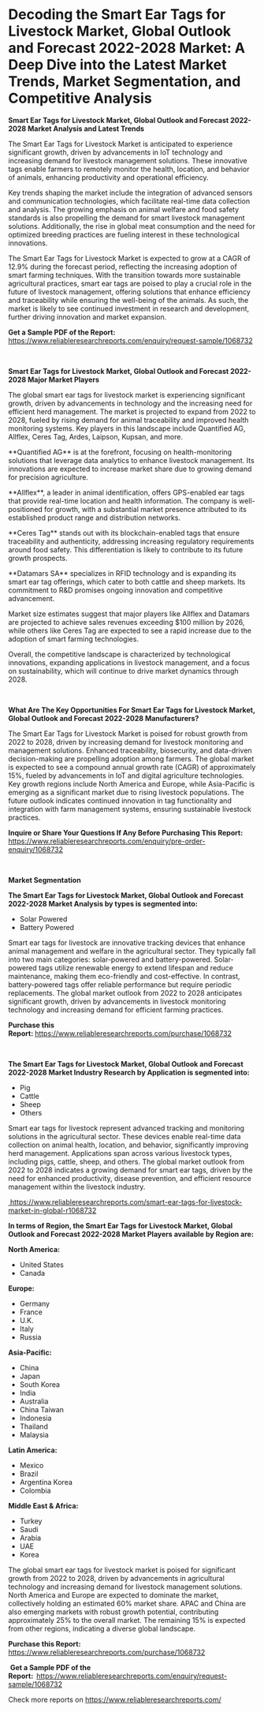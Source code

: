 <p><h1>Decoding the Smart Ear Tags for Livestock Market, Global Outlook and Forecast 2022-2028 Market: A Deep Dive into the Latest Market Trends, Market Segmentation, and Competitive Analysis</h1></p><p><strong>Smart Ear Tags for Livestock Market, Global Outlook and Forecast 2022-2028 Market Analysis and Latest Trends</strong></p>
<p><p>The Smart Ear Tags for Livestock Market is anticipated to experience significant growth, driven by advancements in IoT technology and increasing demand for livestock management solutions. These innovative tags enable farmers to remotely monitor the health, location, and behavior of animals, enhancing productivity and operational efficiency.</p><p>Key trends shaping the market include the integration of advanced sensors and communication technologies, which facilitate real-time data collection and analysis. The growing emphasis on animal welfare and food safety standards is also propelling the demand for smart livestock management solutions. Additionally, the rise in global meat consumption and the need for optimized breeding practices are fueling interest in these technological innovations.</p><p>The Smart Ear Tags for Livestock Market is expected to grow at a CAGR of 12.9% during the forecast period, reflecting the increasing adoption of smart farming techniques. With the transition towards more sustainable agricultural practices, smart ear tags are poised to play a crucial role in the future of livestock management, offering solutions that enhance efficiency and traceability while ensuring the well-being of the animals. As such, the market is likely to see continued investment in research and development, further driving innovation and market expansion.</p></p>
<p><strong>Get a Sample PDF of the Report:&nbsp;</strong> <a href="https://www.reliableresearchreports.com/enquiry/request-sample/1068732?utm_campaign=3255&utm_medium=2&utm_source=Github&utm_content=ia&utm_term=21032025&utm_id=smart-ear-tags-for-livestock-market-global-outlook-and-forecast-2022-2028">https://www.reliableresearchreports.com/enquiry/request-sample/1068732</a></p>
<p>&nbsp;</p>
<p><strong>Smart Ear Tags for Livestock Market, Global Outlook and Forecast 2022-2028 Major Market Players</strong></p>
<p><p>The global smart ear tags for livestock market is experiencing significant growth, driven by advancements in technology and the increasing need for efficient herd management. The market is projected to expand from 2022 to 2028, fueled by rising demand for animal traceability and improved health monitoring systems. Key players in this landscape include Quantified AG, Allflex, Ceres Tag, Ardes, Laipson, Kupsan, and more.</p><p>**Quantified AG** is at the forefront, focusing on health-monitoring solutions that leverage data analytics to enhance livestock management. Its innovations are expected to increase market share due to growing demand for precision agriculture.</p><p>**Allflex**, a leader in animal identification, offers GPS-enabled ear tags that provide real-time location and health information. The company is well-positioned for growth, with a substantial market presence attributed to its established product range and distribution networks.</p><p>**Ceres Tag** stands out with its blockchain-enabled tags that ensure traceability and authenticity, addressing increasing regulatory requirements around food safety. This differentiation is likely to contribute to its future growth prospects.</p><p>**Datamars SA** specializes in RFID technology and is expanding its smart ear tag offerings, which cater to both cattle and sheep markets. Its commitment to R&D promises ongoing innovation and competitive advancement.</p><p>Market size estimates suggest that major players like Allflex and Datamars are projected to achieve sales revenues exceeding $100 million by 2026, while others like Ceres Tag are expected to see a rapid increase due to the adoption of smart farming technologies.</p><p>Overall, the competitive landscape is characterized by technological innovations, expanding applications in livestock management, and a focus on sustainability, which will continue to drive market dynamics through 2028.</p></p>
<p>&nbsp;</p>
<p><strong>What Are The Key Opportunities For Smart Ear Tags for Livestock Market, Global Outlook and Forecast 2022-2028 Manufacturers?</strong></p>
<p><p>The Smart Ear Tags for Livestock Market is poised for robust growth from 2022 to 2028, driven by increasing demand for livestock monitoring and management solutions. Enhanced traceability, biosecurity, and data-driven decision-making are propelling adoption among farmers. The global market is expected to see a compound annual growth rate (CAGR) of approximately 15%, fueled by advancements in IoT and digital agriculture technologies. Key growth regions include North America and Europe, while Asia-Pacific is emerging as a significant market due to rising livestock populations. The future outlook indicates continued innovation in tag functionality and integration with farm management systems, ensuring sustainable livestock practices.</p></p>
<p><strong>Inquire or Share Your Questions If Any Before Purchasing This Report:</strong> <a href="https://www.reliableresearchreports.com/enquiry/pre-order-enquiry/1068732?utm_campaign=3255&utm_medium=2&utm_source=Github&utm_content=ia&utm_term=21032025&utm_id=smart-ear-tags-for-livestock-market-global-outlook-and-forecast-2022-2028">https://www.reliableresearchreports.com/enquiry/pre-order-enquiry/1068732</a></p>
<p>&nbsp;</p>
<p><strong>Market Segmentation</strong></p>
<p><strong>The Smart Ear Tags for Livestock Market, Global Outlook and Forecast 2022-2028 Market Analysis by types is segmented into:</strong></p>
<p><ul><li>Solar Powered</li><li>Battery Powered</li></ul></p>
<p><p>Smart ear tags for livestock are innovative tracking devices that enhance animal management and welfare in the agricultural sector. They typically fall into two main categories: solar-powered and battery-powered. Solar-powered tags utilize renewable energy to extend lifespan and reduce maintenance, making them eco-friendly and cost-effective. In contrast, battery-powered tags offer reliable performance but require periodic replacements. The global market outlook from 2022 to 2028 anticipates significant growth, driven by advancements in livestock monitoring technology and increasing demand for efficient farming practices.</p></p>
<p><strong>Purchase this Report:&nbsp;</strong><a href="https://www.reliableresearchreports.com/purchase/1068732?utm_campaign=3255&utm_medium=2&utm_source=Github&utm_content=ia&utm_term=21032025&utm_id=smart-ear-tags-for-livestock-market-global-outlook-and-forecast-2022-2028">https://www.reliableresearchreports.com/purchase/1068732</a></p>
<p>&nbsp;</p>
<p><strong>The Smart Ear Tags for Livestock Market, Global Outlook and Forecast 2022-2028 Market Industry Research by Application is segmented into:</strong></p>
<p><ul><li>Pig</li><li>Cattle</li><li>Sheep</li><li>Others</li></ul></p>
<p><p>Smart ear tags for livestock represent advanced tracking and monitoring solutions in the agricultural sector. These devices enable real-time data collection on animal health, location, and behavior, significantly improving herd management. Applications span across various livestock types, including pigs, cattle, sheep, and others. The global market outlook from 2022 to 2028 indicates a growing demand for smart ear tags, driven by the need for enhanced productivity, disease prevention, and efficient resource management within the livestock industry.</p></p>
<p><a href="https://www.reliableresearchreports.com/smart-ear-tags-for-livestock-market-in-global-r1068732?utm_campaign=3255&utm_medium=2&utm_source=Github&utm_content=ia&utm_term=21032025&utm_id=smart-ear-tags-for-livestock-market-global-outlook-and-forecast-2022-2028">&nbsp;https://www.reliableresearchreports.com/smart-ear-tags-for-livestock-market-in-global-r1068732</a></p>
<p><strong>In terms of Region, the Smart Ear Tags for Livestock Market, Global Outlook and Forecast 2022-2028 Market Players available by Region are:</strong></p>
<p>
    <p> <strong> North America: </strong>
        <ul>
            <li>United States</li>
            <li>Canada</li>
        </ul>
        </p> 
    <p> <strong> Europe: </strong>
        <ul>
            <li>Germany</li>
            <li>France</li>
            <li>U.K.</li>
            <li>Italy</li>
            <li>Russia</li>
        </ul>
        </p> 
    <p> <strong> Asia-Pacific: </strong>
        <ul>
            <li>China</li>
            <li>Japan</li>
            <li>South Korea</li>
            <li>India</li>
            <li>Australia</li>
            <li>China Taiwan</li>
            <li>Indonesia</li>
            <li>Thailand</li>
            <li>Malaysia</li>
        </ul>
        </p> 
    <p> <strong> Latin America: </strong>
        <ul>
            <li>Mexico</li>
            <li>Brazil</li>
            <li>Argentina Korea</li>
            <li>Colombia</li>
        </ul>
        </p> 
    <p> <strong> Middle East & Africa: </strong>
        <ul>
            <li>Turkey</li>
            <li>Saudi</li>
            <li>Arabia</li>
            <li>UAE</li>
            <li>Korea</li>
        </ul>
    </p>
    </p>
<p><p>The global smart ear tags for livestock market is poised for significant growth from 2022 to 2028, driven by advancements in agricultural technology and increasing demand for livestock management solutions. North America and Europe are expected to dominate the market, collectively holding an estimated 60% market share. APAC and China are also emerging markets with robust growth potential, contributing approximately 25% to the overall market. The remaining 15% is expected from other regions, indicating a diverse global landscape.</p></p>
<p><strong>Purchase this Report: </strong><a href="https://www.reliableresearchreports.com/purchase/1068732?utm_campaign=3255&utm_medium=2&utm_source=Github&utm_content=ia&utm_term=21032025&utm_id=smart-ear-tags-for-livestock-market-global-outlook-and-forecast-2022-2028">https://www.reliableresearchreports.com/purchase/1068732</a></p>
<p>&nbsp;<strong>Get a Sample PDF of the Report:&nbsp;&nbsp;</strong><a href="https://www.reliableresearchreports.com/enquiry/request-sample/1068732?utm_campaign=3255&utm_medium=2&utm_source=Github&utm_content=ia&utm_term=21032025&utm_id=smart-ear-tags-for-livestock-market-global-outlook-and-forecast-2022-2028">https://www.reliableresearchreports.com/enquiry/request-sample/1068732</a></p>
<p><strong></strong></p>
<p>Check more reports on <a href="https://www.reliableresearchreports.com/?utm_campaign=3255&utm_medium=2&utm_source=Github&utm_content=ia&utm_term=21032025&utm_id=smart-ear-tags-for-livestock-market-global-outlook-and-forecast-2022-2028">https://www.reliableresearchreports.com/</a></p>